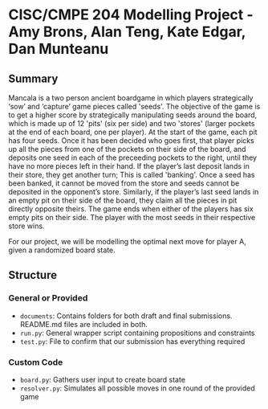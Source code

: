 # CISC/CMPE 204 Modelling Project - Amy Brons, Alan Teng, Kate Edgar, Dan Munteanu

## Summary

Mancala is a two person ancient boardgame in which players strategically ‘sow’ and ‘capture’ game pieces called 'seeds'. The objective of the game is to get a higher score by strategically manipulating seeds around the board, which is made up of 12 'pits' (six per side) and two 'stores' (larger pockets at the end of each board, one per player). At the start of the game, each pit has four seeds. Once it has been decided who goes first, that player picks up all the pieces from one of the pockets on their side of the board, and deposits one seed in each of the preceeding pockets to the right, until they have no more pieces left in their hand. If the player’s last deposit lands in their store, they get another turn; This is called 'banking'. Once a seed has been banked, it cannot be moved from the store and seeds cannot be deposited in the opponent’s store. Similarly, if the player’s last seed lands in an empty pit on their side of the board, they claim all the pieces in pit directly opposite theirs. The game ends when either of the players has six empty pits on their side. The player with the most seeds in their respective store wins. 

For our project, we will be modelling the optimal next move for player A, given a randomized board state. 

## Structure

### General or Provided

* `documents`: Contains folders for both draft and final submissions. README.md files are included in both.
* `run.py`: General wrapper script containing propositions and constraints
* `test.py`: File to confirm that our submission has everything required

### Custom Code
* `board.py`: Gathers user input to create board state
* `resolver.py`: Simulates all possible moves in one round of the provided game
